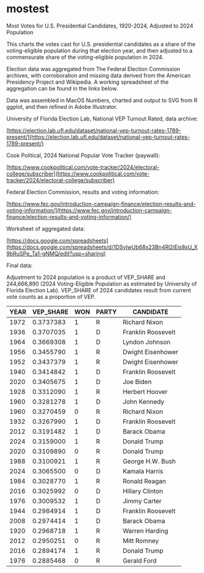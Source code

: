 # mostest
Most Votes for U.S. Presidential Candidates, 1920-2024, Adjusted to 2024 Population

This charts the votes cast for U.S. presidential candidates as a share of the voting-eligible population during that election year, and then adjusted to a commensurate share of the voting-eligible population in 2024. 

Election data was aggregated from The Federal Election Commission archives, with corroboration and missing data derived from the American Presidency Project and Wikipedia. A working spreadsheet of the aggregation can be found in the links below. 

Data was assembled in MacOS Numbers, charted and output to SVG from R ggplot, and then refined in Adobe Illustrator. 

University of Florida Election Lab, National VEP Turnout Rated, data archive:

[https://election.lab.ufl.edu/dataset/national-vep-turnout-rates-1789-present/](https://election.lab.ufl.edu/dataset/national-vep-turnout-rates-1789-present/)

Cook Political, 2024 National Popular Vote Tracker (paywall):

[https://www.cookpolitical.com/vote-tracker/2024/electoral-college/subscriber](https://www.cookpolitical.com/vote-tracker/2024/electoral-college/subscriber)

Federal Election Commission, results and voting information:

[https://www.fec.gov/introduction-campaign-finance/election-results-and-voting-information/](https://www.fec.gov/introduction-campaign-finance/election-results-and-voting-information/)

Worksheet of aggregated data:

[https://docs.google.com/spreadsheets](https://docs.google.com/spreadsheets/d/1DSylwUb68x23Bn4Rl2iEis8sU_X9bRuSPe_Ta1-gNMQ/edit?usp=sharing)

Final data:

Adjustment to 2024 population is a product of VEP_SHARE and 244,666,890 (2024 Voting-Eligible Population as estimated by University of Florida Election Lab). VEP_SHARE of 2024 candidates result from current vote counts as a proportion of VEP. 

|YEAR|VEP_SHARE|WON|PARTY|CANDIDATE         |
|----|---------|---|-----|------------------|
|1972|0.3737383|1  |R    |Richard Nixon     |
|1936|0.3707035|1  |D    |Franklin Roosevelt|
|1964|0.3669308|1  |D    |Lyndon Johnson    |
|1956|0.3455790|1  |R    |Dwight Eisenhower |
|1952|0.3437379|1  |R    |Dwight Eisenhower |
|1940|0.3414842|1  |D    |Franklin Roosevelt|
|2020|0.3405675|1  |D    |Joe Biden         |
|1928|0.3312090|1  |R    |Herbert Hoover    |
|1960|0.3281278|1  |D    |John Kennedy      |
|1960|0.3270459|0  |R    |Richard Nixon     |
|1932|0.3267990|1  |D    |Franklin Roosevelt|
|2012|0.3191482|1  |D    |Barack Obama      |
|2024|0.3159000|1  |R    |Donald Trump      |
|2020|0.3109890|0  |R    |Donald Trump      |
|1988|0.3100921|1  |R    |George H.W. Bush  |
|2024|0.3065500|0  |D    |Kamala Harris     |
|1984|0.3028770|1  |R    |Ronald Reagan     |
|2016|0.3025992|0  |D    |Hillary Clinton   |
|1976|0.3009532|1  |D    |Jimmy Carter      |
|1944|0.2984914|1  |D    |Franklin Roosevelt|
|2008|0.2974414|1  |D    |Barack Obama      |
|1920|0.2968718|1  |R    |Warren Harding    |
|2012|0.2950251|0  |R    |Mitt Romney       |
|2016|0.2894174|1  |R    |Donald Trump      |
|1976|0.2885468|0  |R    |Gerald Ford       |
